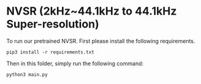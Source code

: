 # NVSR (2kHz~44.1kHz to 44.1kHz Super-resolution)

To run our pretrained NVSR. First please install the following requirements.

```shell
pip3 install -r requirements.txt
```

Then in this folder, simply run the following command:

```shell
python3 main.py
```

